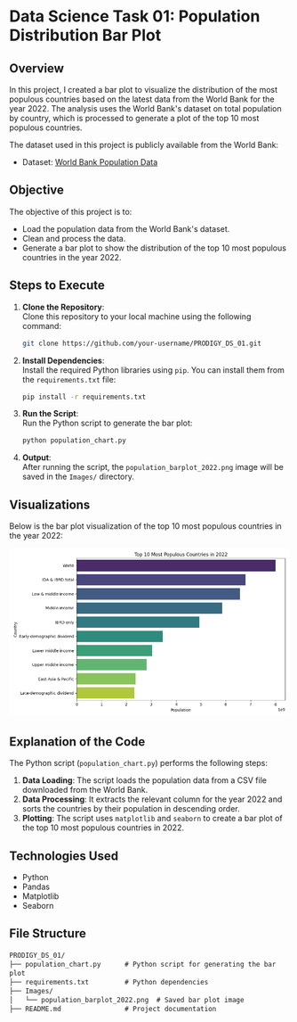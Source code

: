 
# Data Science Task 01: Population Distribution Bar Plot

## Overview
In this project, I created a bar plot to visualize the distribution of the most populous countries based on the latest data from the World Bank for the year 2022. The analysis uses the World Bank's dataset on total population by country, which is processed to generate a plot of the top 10 most populous countries.

The dataset used in this project is publicly available from the World Bank:

- Dataset: [World Bank Population Data](https://data.worldbank.org/indicator/SP.POP.TOTL)

## Objective
The objective of this project is to:
- Load the population data from the World Bank's dataset.
- Clean and process the data.
- Generate a bar plot to show the distribution of the top 10 most populous countries in the year 2022.

## Steps to Execute
1. **Clone the Repository**:  
   Clone this repository to your local machine using the following command:
   ```bash
   git clone https://github.com/your-username/PRODIGY_DS_01.git
   ```

2. **Install Dependencies**:  
   Install the required Python libraries using `pip`. You can install them from the `requirements.txt` file:
   ```bash
   pip install -r requirements.txt
   ```

3. **Run the Script**:  
   Run the Python script to generate the bar plot:
   ```bash
   python population_chart.py
   ```

4. **Output**:  
   After running the script, the `population_barplot_2022.png` image will be saved in the `Images/` directory.

## Visualizations

Below is the bar plot visualization of the top 10 most populous countries in the year 2022:

![Top 10 Most Populous Countries in 2022](Images/population_barplot_2022.png)

## Explanation of the Code
The Python script (`population_chart.py`) performs the following steps:
1. **Data Loading**: The script loads the population data from a CSV file downloaded from the World Bank.
2. **Data Processing**: It extracts the relevant column for the year 2022 and sorts the countries by their population in descending order.
3. **Plotting**: The script uses `matplotlib` and `seaborn` to create a bar plot of the top 10 most populous countries in 2022.

## Technologies Used
- Python
- Pandas
- Matplotlib
- Seaborn

## File Structure
```
PRODIGY_DS_01/
├── population_chart.py      # Python script for generating the bar plot
├── requirements.txt         # Python dependencies
├── Images/
│   └── population_barplot_2022.png  # Saved bar plot image
├── README.md                # Project documentation
```

